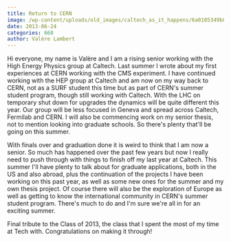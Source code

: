 ```yaml
---
title: Return to CERN
image: /wp-content/uploads/old_images/caltech_as_it_happens/6a0105349b8251970b01901daeda6b970b.jpg
date: 2013-06-24
categories: 668
author: Valère Lambert
---
```


Hi everyone, my name is Valère and I am a rising senior working with the High Energy Physics group at Caltech. Last summer I wrote about my first experiences at CERN working with the CMS experiment. I have continued working with the HEP group at Caltech and am now on my way back to CERN, not as a SURF student this time but as part of CERN's summer student program, though still working with Caltech. With the LHC on temporary shut down for upgrades the dynamics will be quite different this year. Our group will be less focused in Geneva and spread across Caltech, Fermilab and CERN. I will also be commencing work on my senior thesis, not to mention looking into graduate schools. So there's plenty that'll be going on this summer.

With finals over and graduation done it is weird to think that I am now a senior. So much has happened over the past few years but now I really need to push through with things to finish off my last year at Caltech. This summer I'll have plenty to talk about for graduate applications, both in the US and also abroad, plus the continuation of the projects I have been working on this past year, as well as some new ones for the summer and my own thesis project. Of course there will also be the exploration of Europe as well as getting to know the international community in CERN's summer student program. There's much to do and I'm sure we're all in for an exciting summer.

Final tribute to the Class of 2013, the class that I spent the most of my time at Tech with. Congratulations on making it through!
